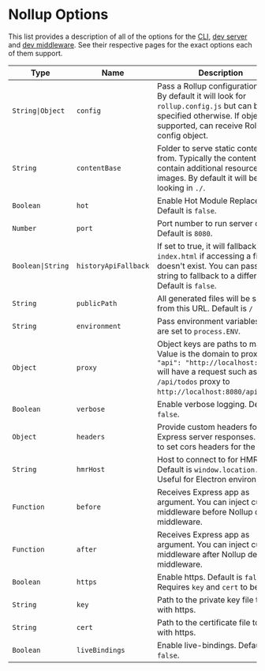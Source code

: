 # Nollup Options

This list provides a description of all of the options for the [CLI](./cli.md), [dev server](./dev-server.md) and [dev middleware](./dev-middleware.md). See their respective pages for the exact options each of them support.

| Type | Name | Description |
|------|------|-------------|
| ```String\|Object``` | ```config``` | Pass a Rollup configuration file. By default it will look for ```rollup.config.js``` but can be specified otherwise. If object is supported, can receive Rollup config object. |
| ```String``` | ```contentBase``` | Folder to serve static content from. Typically the content would contain additional resources like images. By default it will be looking in ```./```. |
| ```Boolean``` | ```hot``` | Enable Hot Module Replacement. Default is ```false```. |
| ```Number``` | ```port``` | Port number to run server on. Default is ```8080```. |
| ```Boolean\|String``` | ```historyApiFallback``` | If set to true, it will fallback to ```index.html``` if accessing a file that doesn't exist. You can pass a string to fallback to a different file. Default is ```false```. |
| ```String``` | ```publicPath``` | All generated files will be served from this URL. Default is ```/``` |
| ```String``` | ```environment``` | Pass environment variables that are set to ```process.ENV```. |
| ```Object``` | ```proxy``` | Object keys are paths to match. Value is the domain to proxy to. ```"api": "http://localhost:8080"``` will have a request such as ```/api/todos``` proxy to ```http://localhost:8080/api/todos```. |
| ```Boolean``` | ```verbose``` | Enable verbose logging. Default is ```false```. |
| ```Object``` | ```headers``` | Provide custom headers for Express server responses. Useful to set cors headers for the server. |
| ```String``` | ```hmrHost``` | Host to connect to for HMR. Default is ```window.location.host```. Useful for Electron environments. |
| ```Function``` | ```before``` | Receives Express app as argument. You can inject custom middleware before Nollup dev middleware. |
| ```Function``` | ```after``` | Receives Express app as argument. You can inject custom middleware after Nollup dev middleware. |
| ```Boolean``` | ```https``` | Enable https. Default is ```false```. Requires ```key``` and ```cert``` to be set |
| ```String``` | ```key``` | Path to the private key file to use with https. |
| ```String``` | ```cert``` | Path to the certificate file to use with https. |
| ```Boolean``` | ```liveBindings``` | Enable live-bindings. Default is ```false```. |